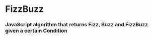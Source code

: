 # FizzBuzz

### JavaScript algorithm that returns Fizz, Buzz and FizzBuzz given a certain Condition
